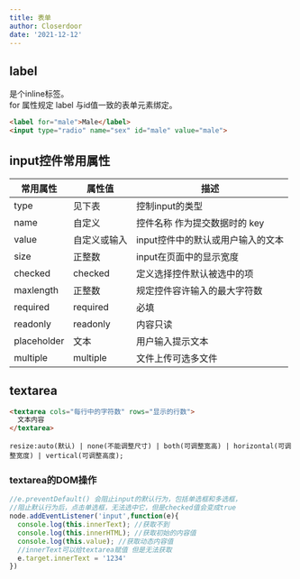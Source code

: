 ```yaml
---
title: 表单
author: Closerdoor
date: '2021-12-12'
---
```


## label
是个inline标签。  
for 属性规定 label 与id值一致的表单元素绑定。
```html
<label for="male">Male</label>
<input type="radio" name="sex" id="male" value="male">
```
## input控件常用属性
| 常用属性    | 属性值       | 描述                              |
| ----------- | ------------ | --------------------------------- |
| type        | 见下表       | 控制input的类型                   |
| name        | 自定义       | 控件名称 作为提交数据时的 key     |
| value       | 自定义或输入 | input控件中的默认或用户输入的文本 |
| size        | 正整数       | input在页面中的显示宽度           |
| checked     | checked      | 定义选择控件默认被选中的项        |
| maxlength   | 正整数       | 规定控件容许输入的最大字符数      |
| required    | required     | 必填                              |
| readonly    | readonly     | 内容只读                          |
| placeholder | 文本         | 用户输入提示文本                  |
| multiple    | multiple     | 文件上传可选多文件                |
## textarea
```html
<textarea cols="每行中的字符数" rows="显示的行数">
  文本内容
</textarea>
```
`resize:auto(默认) | none(不能调整尺寸) | both(可调整宽高) | horizontal(可调整宽度) | vertical(可调整高度);`

### textarea的DOM操作
```js
//e.preventDefault() 会阻止input的默认行为，包括单选框和多选框，
//阻止默认行为后，点击单选框，无法选中它，但是checked值会变成true
node.addEventListener('input',function(e){
  console.log(this.innerText); //获取不到
  console.log(this.innerHTML); //获取初始的内容值
  console.log(this.value); //获取动态内容值
  //innerText可以给textarea赋值 但是无法获取
  e.target.innerText = '1234'
})
```
